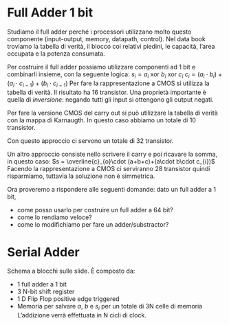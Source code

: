 # Full Adder 1 bit

Studiamo il full adder perché i processori utilizzano molto questo componente (input-output, memory, datapath, control).
Nel data book troviamo la tabella di verità, il blocco coi relativi piedini, le capacità, l’area occupata e la potenza consumata.

Per costruire il full adder possiamo utilizzare componenti ad 1 bit e combinarli insieme, con la seguente logica:
$s_{i}= a_{i} \text{ xor } b_{i} \text{ xor } c_{i}$
$c_{i}= (a_{i}\cdot b_{i})+(a_{i}\cdot c_{i-1})+(b_{i}\cdot c_{i-1})$
Per fare la rappresentazione a CMOS si utilizza la tabella di verità. Il risultato ha 16 transistor.
Una proprietà importante è quella di *inversione*: negando tutti gli input si ottengono gli output negati. 

Per fare la versione CMOS del carry out si può utilizzare la tabella di verità con la mappa di Karnaugth. In questo caso abbiamo un totale di 10 transistor. 

Con questo approccio ci servono un totale di 32 transistor.

Un altro approccio consiste nello scrivere il carry e poi ricavare la somma, in questo caso: $s = \overline{c}_{o}\cdot (a+b+c)+(a\cdot b\cdot c_{i})$
Facendo la rappresentazione a CMOS ci serviranno 28 transistor quindi risparmiamo, tuttavia la soluzione non è simmetrica. 

Ora proveremo a rispondere alle seguenti domande: dato un full adder a 1 bit,
- come posso usarlo per costruire un full adder a 64 bit?
- come lo rendiamo veloce?
- come lo modifichiamo per fare un adder/substractor?

# Serial Adder

Schema a blocchi sulle slide. 
È composto da:
- 1 full adder a 1 bit
- 3 N-bit shift register
- 1 D Flip Flop positive edge triggered
- Memoria per salvare $a$, $b$ e $s_{i}$ per un totale di 3N celle di memoria
L’addizione verrà effettuata in N cicli di clock.
